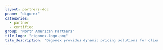 ```yaml
---
layout: partners-doc
pname: "digonex"
categories: 
  - partner
  - certified
group: "North American Partners"
tile_logo: "digonex-logo.png"
tile_description: "Digonex provides dynamic pricing solutions for clients in the theater, touring artists, professional and college sports teams and attractions industries. Our dynamic pricing technology has been granted six patents, with six others pending.  Our team of Ph.D. economists customizes our pricing algorithms based on each client’s unique business goals and requirements."
---
```

